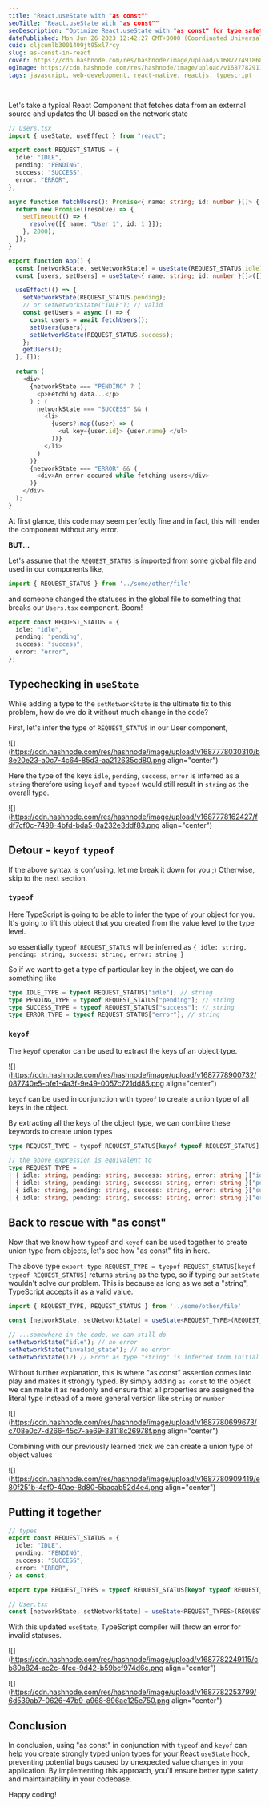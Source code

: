 ```yaml
---
title: "React.useState with "as const""
seoTitle: "React.useState with "as const""
seoDescription: "Optimize React.useState with "as const" for type safety, preventing bugs of the states in your components"
datePublished: Mon Jun 26 2023 12:42:27 GMT+0000 (Coordinated Universal Time)
cuid: cljcumlb3001409jt95xl7rcy
slug: as-const-in-react
cover: https://cdn.hashnode.com/res/hashnode/image/upload/v1687774918683/4c9ce807-8ce6-4494-8dbc-64c76e745e42.png
ogImage: https://cdn.hashnode.com/res/hashnode/image/upload/v1687782911389/93b4dd8d-6092-482c-a4a1-ef1d2f29d10a.png
tags: javascript, web-development, react-native, reactjs, typescript

---
```


Let's take a typical React Component that fetches data from an external source and updates the UI based on the network state

```typescript
// Users.tsx
import { useState, useEffect } from "react";

export const REQUEST_STATUS = {
  idle: "IDLE",
  pending: "PENDING",
  success: "SUCCESS",
  error: "ERROR",
};

async function fetchUsers(): Promise<{ name: string; id: number }[]> {
  return new Promise((resolve) => {
    setTimeout(() => {
      resolve([{ name: "User 1", id: 1 }]);
    }, 2000);
  });
}

export function App() {
  const [networkState, setNetworkState] = useState(REQUEST_STATUS.idle);
  const [users, setUsers] = useState<{ name: string; id: number }[]>([]);

  useEffect(() => {
    setNetworkState(REQUEST_STATUS.pending);
    // or setNetworkState("IDLE"); // valid
    const getUsers = async () => {
      const users = await fetchUsers();
      setUsers(users);
      setNetworkState(REQUEST_STATUS.success);
    };
    getUsers();
  }, []);

  return (
    <div>
      {networkState === "PENDING" ? (
        <p>Fetching data...</p>
      ) : (
        networkState === "SUCCESS" && (
          <li>
            {users?.map((user) => (
              <ul key={user.id}> {user.name} </ul>
            ))}
          </li>
        )
      )}
      {networkState === "ERROR" && (
        <div>An error occured while fetching users</div>
      )}
    </div>
  );
}
```

At first glance, this code may seem perfectly fine and in fact, this will render the component without any error.

**BUT...**

Let's assume that the `REQUEST_STATUS` is imported from some global file and used in our components like,

```typescript
import { REQUEST_STATUS } from '../some/other/file'
```

and someone changed the statuses in the global file to something that breaks our `Users.tsx` component. Boom!

```typescript
export const REQUEST_STATUS = {
  idle: "idle",
  pending: "pending",
  success: "success",
  error: "error",
};
```

## Typechecking in `useState`

While adding a type to the `setNetworkState` is the ultimate fix to this problem, how do we do it without much change in the code?

First, let's infer the type of `REQUEST_STATUS` in our User component,

![](https://cdn.hashnode.com/res/hashnode/image/upload/v1687778030310/b8e20e23-a0c7-4c64-85d3-aa212635cd80.png align="center")

Here the type of the keys `idle`, `pending`, `success`, `error` is inferred as a `string` therefore using `keyof` and `typeof` would still result in `string` as the overall type.

![](https://cdn.hashnode.com/res/hashnode/image/upload/v1687778162427/fdf7cf0c-7498-4bfd-bda5-0a232e3ddf83.png align="center")

## Detour - `keyof` `typeof`

If the above syntax is confusing, let me break it down for you ;) Otherwise, skip to the next section.

### `typeof`

Here TypeScript is going to be able to infer the type of your object for you. It's going to lift this object that you created from the value level to the type level.

so essentially `typeof REQUEST_STATUS` will be inferred as `{ idle: string, pending: string, success: string, error: string }`

So if we want to get a type of particular key in the object, we can do something like

```typescript
type IDLE_TYPE = typeof REQUEST_STATUS["idle"]; // string
type PENDING_TYPE = typeof REQUEST_STATUS["pending"]; // string
type SUCCESS_TYPE = typeof REQUEST_STATUS["success"]; // string
type ERROR_TYPE = typeof REQUEST_STATUS["error"]; // string
```

### `keyof`

The `keyof` operator can be used to extract the keys of an object type.

![](https://cdn.hashnode.com/res/hashnode/image/upload/v1687778900732/087740e5-bfe1-4a3f-9e49-0057c721dd85.png align="center")

`keyof` can be used in conjunction with `typeof` to create a union type of all keys in the object.

By extracting all the keys of the object type, we can combine these keywords to create union types

```typescript
type REQUEST_TYPE = tyepof REQUEST_STATUS[keyof typeof REQUEST_STATUS] // string

// the above expression is equivalent to
type REQUEST_TYPE =
| { idle: string, pending: string, success: string, error: string }["idle"] 
| { idle: string, pending: string, success: string, error: string }["pending"]
| { idle: string, pending: string, success: string, error: string }["success"]
| { idle: string, pending: string, success: string, error: string }["error"]
```

## Back to rescue with "as const"

Now that we know how `typeof` and `keyof` can be used together to create union type from objects, let's see how "as const" fits in here.

The above type `export type REQUEST_TYPE = tyepof REQUEST_STATUS[keyof typeof REQUEST_STATUS]` returns `string` as the type, so if typing our `setState` wouldn't solve our problem. This is because as long as we set a "string", TypeScript accepts it as a valid value.

```typescript
import { REQUEST_TYPE, REQUEST_STATUS } from '../some/other/file'

const [networkState, setNetworkState] = useState<REQUEST_TYPE>(REQUEST_STATES.idle);

// ...somewhere in the code, we can still do
setNetworkState("idle"); // no error
setNetworkState("invalid_state"); // no error
setNetworkState(12) // Error as type "string" is inferred from initial state
```

Without further explanation, this is where "as const" assertion comes into play and makes it strongly typed. By simply adding `as const` to the object we can make it as readonly and ensure that all properties are assigned the literal type instead of a more general version like `string` or `number`

![](https://cdn.hashnode.com/res/hashnode/image/upload/v1687780699673/c708e0c7-d266-45c7-ae69-33118c26978f.png align="center")

Combining with our previously learned trick we can create a union type of object values

![](https://cdn.hashnode.com/res/hashnode/image/upload/v1687780909419/e80f251b-4af0-40ae-8d80-5bacab52d4e4.png align="center")

## Putting it together

```typescript
// types
export const REQUEST_STATUS = {
  idle: "IDLE",
  pending: "PENDING",
  success: "SUCCESS",
  error: "ERROR",
} as const;

export type REQUEST_TYPES = typeof REQUEST_STATUS[keyof typeof REQUEST_STATUS];

// User.tsx
const [networkState, setNetworkState] = useState<REQUEST_TYPES>(REQUEST_STATUS.idle);
```

With this updated `useState`, TypeScript compiler will throw an error for invalid statuses.

![](https://cdn.hashnode.com/res/hashnode/image/upload/v1687782249115/cb80a824-ac2c-4fce-9d42-b59bcf974d6c.png align="center")

![](https://cdn.hashnode.com/res/hashnode/image/upload/v1687782253799/6d539ab7-0626-47b9-a968-896ae125e750.png align="center")

## Conclusion

In conclusion, using "as const" in conjunction with `typeof` and `keyof` can help you create strongly typed union types for your React `useState` hook, preventing potential bugs caused by unexpected value changes in your application. By implementing this approach, you'll ensure better type safety and maintainability in your codebase.

Happy coding!